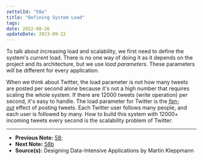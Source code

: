 ```yaml
---
zettelId: "58a"
title: "Defining System Load"
tags:
date: 2022-08-26
updateDate: 2023-09-22
---
```


To talk about increasing load and scalability, we first need to define the system's _current_ load. There is no one way of doing it as it depends on the project and its architecture, but we use _load parameters_. These parameters will be different for every application.

When we think about Twitter, the load parameter is not how many tweets are posted per second alone because it's not a high number that requires scaling the whole system. If there are 12000 tweets (write operation) per second, it's easy to handle. The load parameter for Twitter is the [_fan-out_](https://en.wikipedia.org/wiki/Fan-out_(software)) effect of posting tweets. Each Twitter user follows many people, and each user is followed by many. How to build this system with 12000+ incoming tweets every second is the scalability problem of Twitter.

---

- **Previous Note:** [58](/notes/58/);
- **Next Note:** [58b](/notes/58b/)
- **Source(s):** Designing Data-Intensive Applications by Martin Kleppmann

